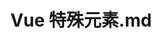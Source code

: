 ---
layout: post
title: Vue 特殊元素.md
categories: [Vue]
description: 
keywords: Vue 特殊元素.md
mermaid: false
sequence: false
flow: false
mathjax: false
mindmap: false
mindmap2: false
---